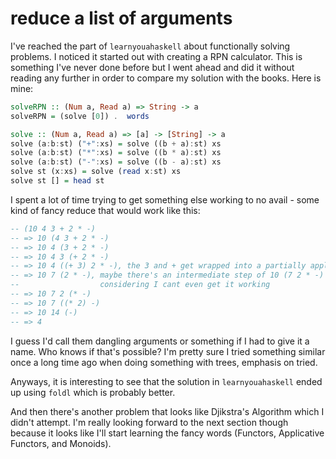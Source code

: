 # reduce a list of arguments

I've reached the part of `learnyouahaskell` about functionally solving problems.
I noticed it started out with creating a RPN calculator. This is something I've
never done before but I went ahead and did it without reading any further in order
to compare my solution with the books. Here is mine:

```haskell
solveRPN :: (Num a, Read a) => String -> a
solveRPN = (solve [0]) .  words

solve :: (Num a, Read a) => [a] -> [String] -> a
solve (a:b:st) ("+":xs) = solve ((b + a):st) xs
solve (a:b:st) ("*":xs) = solve ((b * a):st) xs
solve (a:b:st) ("-":xs) = solve ((b - a):st) xs
solve st (x:xs) = solve (read x:st) xs
solve st [] = head st
```

I spent a lot of time trying to get something else working to no avail - some kind
of fancy reduce that would work like this:

```haskell
-- (10 4 3 + 2 * -)
-- => 10 (4 3 + 2 * -)
-- => 10 4 (3 + 2 * -)
-- => 10 4 3 (+ 2 * -)
-- => 10 4 ((+ 3) 2 * -), the 3 and + get wrapped into a partially applied function
-- => 10 7 (2 * -), maybe there's an intermediate step of 10 (7 2 * -) but who knows
--                  considering I cant even get it working
-- => 10 7 2 (* -)
-- => 10 7 ((* 2) -)
-- => 10 14 (-)
-- => 4
```

I guess I'd call them dangling arguments or something if I had to give it a name.
Who knows if that's possible? I'm pretty sure I tried something similar once a long
time ago when doing something with trees, emphasis on tried.

Anyways, it is interesting to see that the solution in `learnyouahaskell` ended
up using `foldl` which is probably better.

And then there's another problem that looks like Djikstra's Algorithm which I
didn't attempt. I'm really looking forward to the next section though because
it looks like I'll start learning the fancy words (Functors, Applicative
Functors, and Monoids).
